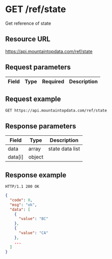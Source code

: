 # GET /ref/state

Get reference of state

## Resource URL

https://api.mountaintopdata.com/ref/state

## Request parameters

| Field | Type | Required | Description |
| ----- | ---- | -------- | ----------- |

## Request example

```http
GET https://api.mountaintopdata.com/ref/state
```

## Response parameters

| Field   | Type   | Description    |
| ------- | ------ | -------------- |
| data    | array  | state data list |
| data[i] | object |                |

## Response example

```http
HTTP/1.1 200 OK
```

```json
{
  "code": 0,
  "msg": "ok",
  "data": [
    {
      "value": "BC"
    },
    {
      "value": "CA"
    },
    ...
  ]
}
```
